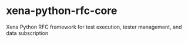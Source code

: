 # xena-python-rfc-core
Xena Python RFC framework for test execution, tester management, and data subscription
